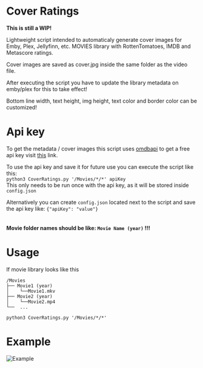 
# Cover Ratings
**This is still a WIP!**

Lightweight script intended to automaticaly generate cover images for Emby, Plex, Jellyfinn, etc. MOVIES library with RottenTomatoes, IMDB and Metascore ratings.

Cover images are saved as cover.jpg inside the same folder as the video file.

After executing the script you have to update the library metadata on emby/plex for this to take effect!

Bottom line width, text height, img height, text color and border color can be customized!

# Api key
To get the metadata / cover images this script uses [omdbapi](http://www.omdbapi.com/) to get a free api key visit [this](http://www.omdbapi.com/apikey.aspx) link.

To use the api key and save it for future use you can execute the script like this:  
 ```python3 CoverRatings.py '/Movies/*/*' apiKey```  
This only needs to be run once with the api key, as it will be stored inside ```config.json```

Alternatively you can create ```config.json``` located next to the script and save the api key like: ```{"apiKey": "value"}```
<br><br><br>
**Movie folder names should be like: ```Movie Name (year)``` !!!**  
# Usage
If movie library looks like this

```
/Movies
├── Movie1 (year)
│    └──Movie1.mkv
├── Movie2 (year)
│    └──Movie2.mp4 
└──  ...
```
```python3 CoverRatings.py '/Movies/*/*'```

# Example
![Example](https://user-images.githubusercontent.com/30437204/111710427-70f36200-8828-11eb-9744-aafbcb71ea27.png)
